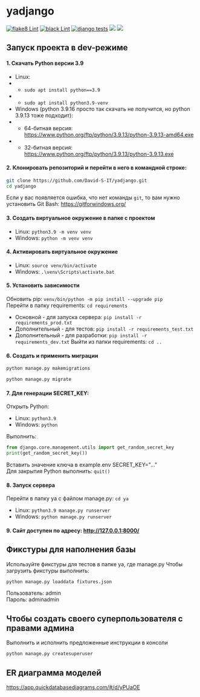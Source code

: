 # yadjango

[![flake8 Lint](https://github.com/David-S-IT/yadjango/actions/workflows/py-actions-flake8.yml/badge.svg)](https://github.com/David-S-IT/yadjango/actions/workflows/py-actions-flake8.yml)
[![black Lint](https://github.com/David-S-IT/yadjango/actions/workflows/black.yml/badge.svg)](https://github.com/David-S-IT/yadjango/actions/workflows/black.yml)
[![django tests](https://github.com/David-S-IT/yadjango/actions/workflows/django_tests.yml/badge.svg)](https://github.com/David-S-IT/yadjango/actions/workflows/django_tests.yml)
![](https://img.shields.io/badge/django-3.2.18-green)
![](https://img.shields.io/badge/python-3.9-brightgreen)

## Запуск проекта в dev-режиме
#### 1. Скачать Python версии 3.9
- Linux: 
- - ```sudo apt install python==3.9```
- - ```sudo apt install python3.9-venv```
- Windows (python 3.9.16 просто так скачать не получится, но python 3.9.13 тоже подходит):
- - 64-битная версия:
https://www.python.org/ftp/python/3.9.13/python-3.9.13-amd64.exe
- - 32-битная версия:
https://www.python.org/ftp/python/3.9.13/python-3.9.13.exe
#### 2. Клонировать репозиторий и перейти в него в командной строке:
```bash
git clone https://github.com/David-S-IT/yadjango.git
cd yadjango
```
Если у вас появляется ошибка, что нет команды ```git```, то вам нужно установить Git Bash: https://gitforwindows.org/
#### 3. Cоздать виртуальное окружение в папке с проектом
- Linux: ```python3.9 -m venv venv```
- Windows: ```python -m venv venv```
#### 4. Активировать виртуальное окружение
- Linux:
```source venv/bin/activate```
- Windows:
```.\venv\Scripts\activate.bat```
#### 5. Установить зависимости
Обновить pip: ```venv/bin/python -m pip install --upgrade pip```  
Перейти в папку requirements: ```cd requirements```
- Основной - для запуска сервера: ```pip install -r requirements_prod.txt```
- Дополнительный - для тестов: ```pip install -r requirements_test.txt```
- Дополнительный - для разработки: ```pip install -r requirements_dev.txt```
Выйти из папки requirements: ```cd ..```  

#### 6. Создать и применить миграции
```bash
python manage.py makemigrations
```
```bash
python manage.py migrate
```

#### 7. Для генерации SECRET_KEY:
Открыть Python:  
- Linux: ```python3.9```
- Windows: ```python```

Выполнить:  
```python
from django.core.management.utils import get_random_secret_key
print(get_random_secret_key())
```
Вставить значение ключа в example.env SECRET_KEY="..."  
Для закрытия Python выполнить: ```quit()```
#### 8. Запуск сервера
Перейти в папку ya с файлом manage.py: ```cd ya```
- Linux: ```python3.9 manage.py runserver```
- Windows: ```python manage.py runserver```
#### 9. Сайт доступен по адресу: http://127.0.0.1:8000/

## Фикстуры для наполнения базы
Используйте фикстуры для тестов в папке ya, где manage.py
Чтобы загрузить фикстуры выполнить:
```bash
python manage.py loaddata fixtures.json
```
Пользователь: admin  
Пароль: adminadmin

## Чтобы создать своего суперпользователя с правами админа
Выполнить и исполнить предложенные инструкции в консоли
```bash
python manage.py createsuperuser
```

## ER диаграмма моделей
https://app.quickdatabasediagrams.com/#/d/yPUaOE 


